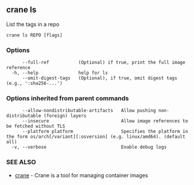 ## crane ls

List the tags in a repo

```
crane ls REPO [flags]
```

### Options

```
      --full-ref           (Optional) if true, print the full image reference
  -h, --help               help for ls
      --omit-digest-tags   (Optional), if true, omit digest tags (e.g., ':sha256-...')
```

### Options inherited from parent commands

```
      --allow-nondistributable-artifacts   Allow pushing non-distributable (foreign) layers
      --insecure                           Allow image references to be fetched without TLS
      --platform platform                  Specifies the platform in the form os/arch[/variant][:osversion] (e.g. linux/amd64). (default all)
  -v, --verbose                            Enable debug logs
```

### SEE ALSO

* [crane](crane.md)     - Crane is a tool for managing container images

